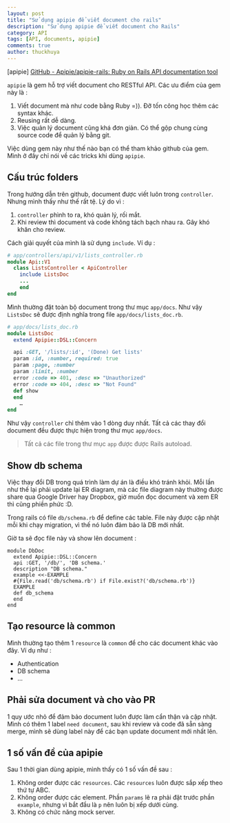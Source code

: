 ```yaml
---
layout: post
title: "Sử dụng apipie để viết document cho rails"
description: "Sử dụng apipie để viết document cho Rails"
category: API
tags: [API, documents, apipie]
comments: true
author: thuckhuya
---
```

[apipie] [GitHub - Apipie/apipie-rails: Ruby on Rails API documentation tool](https://github.com/Apipie/apipie-rails)

`apipie` là gem hỗ trợ viết document cho RESTful API. Các ưu điểm của gem này là : 

1. Viết document mà như code bằng Ruby =)). Đỡ tốn công học thêm các syntax khác. 
2. Reusing rất dễ dàng.
3. Việc quản lý document cũng khá đơn giản. Có thể gộp chung cùng source code để quản lý bằng git. 

Việc dùng gem này như thế nào bạn có thể tham khảo github của gem. Mình ở đây chỉ nói về các tricks khi dùng `apipie`. 

## Cấu trúc folders

Trong hướng dẫn trên github, document được viết luôn trong `controller`. Nhưng mình thấy như thế rất tệ. Lý do vì : 

1.  `controller` phình to ra, khó quản lý, rối mắt. 
2. Khi review thì document và code không tách bạch nhau ra. Gây khó khăn cho review. 

Cách giải quyết của mình là sử dụng `include`. Ví dụ : 

```ruby
# app/controllers/api/v1/lists_controller.rb
module Api::V1
  class ListsController < ApiController
    include ListsDoc
    ...
    end
end
```

Mình thường đặt toàn bộ document trong thư mục `app/docs`. 
Như vậy `ListsDoc` sẽ được định nghĩa trong file `app/docs/lists_doc.rb`. 

```ruby
# app/docs/lists_doc.rb
module ListsDoc
  extend Apipie::DSL::Concern

  api :GET, '/lists/:id', '(Done) Get lists'
  param :id, :number, required: true
  param :page, :number
  param :limit, :number
  error :code => 401, :desc => "Unauthorized"
  error :code => 404, :desc => "Not Found"
  def show
  end
    …
end
```

Như vậy `controller` chỉ thêm vào 1 dòng duy nhất. Tất cả các thay đổi document đều được thực hiện trong thư mục `app/docs`. 

> Tất cả các file trong thư mục `app` được được Rails autoload. 

## Show db schema
Việc thay đổi DB trong quá trình làm dự án là điều khó tránh khỏi. Mỗi lần như thế lại phải update lại ER diagram, mà các file diagram này thường được share qua Google Driver hay Dropbox, giờ muốn đọc document và xem ER thì cũng phiền phức :D. 

Trong rails có file `db/schema.rb` để define các table. File này được cập nhật mỗi khi chạy migration, vì thế nó luôn đảm bảo là DB mới nhất. 

Giờ ta sẽ đọc file này và show lên document : 

```
module DbDoc
  extend Apipie::DSL::Concern
  api :GET, '/db/', 'DB schema.'
  description "DB schema."
  example <<-EXAMPLE
  #{File.read('db/schema.rb') if File.exist?('db/schema.rb')}
  EXAMPLE
  def db_schema
  end
end
```

## Tạo resource là common
Mình thường tạo thêm 1 `resource` là `common` để cho các document khác vào đây. Ví dụ như : 

- Authentication
- DB schema
- …

## Phải sửa document và cho vào PR
1 quy ước nhỏ để đảm bảo document luôn được làm cẩn thận và cập nhật. 
Mình có thêm 1 label `need document`, sau khi review và code đã sẵn sàng merge, mình sẽ dùng label này để các bạn update document mới nhất lên.

## 1 số vấn đề của apipie
Sau 1 thời gian dùng apipie, mình thấy có 1 số vấn đề sau : 

1. Không order được các `resources`. Các `resources` luôn được sắp xếp theo thứ tự ABC. 
2. Không order được các element. Phần `params`  lẽ ra phải đặt trước phần `example`, nhưng vì bắt đầu là `p` nên luôn bị xếp dưới cùng. 
3. Không có chức năng mock server. 